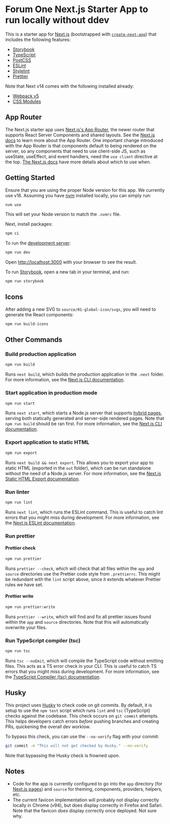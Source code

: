 # Forum One Next.js Starter App to run locally without ddev

This is a starter app for [Next.js](https://nextjs.org/) (bootstrapped with [`create-next-app`](https://github.com/vercel/next.js/tree/canary/packages/create-next-app)) that includes the following features:
* [Storybook](https://storybook.js.org)
* [TypeScript](https://www.typescriptlang.org/)
* [PostCSS](https://postcss.org/)
* [ESLint](https://eslint.org/)
* [Stylelint](https://stylelint.io/)
* [Prettier](https://prettier.io/)

Note that Next v14 comes with the following installed already:
* [Webpack v5](https://webpack.js.org/concepts/)
* [CSS Modules](https://github.com/css-modules/css-modules)


## App Router
The Next.js starter app uses [Next.js's App Router](https://nextjs.org/docs/app/building-your-application/routing#the-app-router),
the newer router that supports React Server Components and shared layouts. See the [Next.js docs](https://nextjs.org/docs/app/building-your-application)
to learn more about the App Router. One important change introduced with the App Router is that components default to being rendered
on the server, so any components that need to use client-side JS, such as useState, useEffect, and event handlers, need the `use client`
directive at the top. [The Next.js docs](https://nextjs.org/docs/app/building-your-application/rendering/composition-patterns#when-to-use-server-and-client-components)
have more details about which to use when.

## Getting Started

Ensure that you are using the proper Node version for this app. We currently use v18. Assuming you have [nvm](https://github.com/nvm-sh/nvm) installed locally, you can simply run:

```bash
nvm use
```

This will set your Node version to match the `.nvmrc` file.

Next, install packages:
```bash
npm ci
```

To run the [development server](https://nextjs.org/docs/api-reference/cli#development):

```bash
npm run dev
```

Open [http://localhost:3000](http://localhost:3000) with your browser to see the result.

To run [Storybook](https://storybook.js.org), open a new tab in your terminal, and run:

```bash
npm run storybook
```

## Icons
After adding a new SVG to `source/01-global-icon/svgs`, you will need to
generate the React components:
```bash
npm run build-icons
```

## Other Commands

### Build production application

```bash
npm run build
```
Runs `next build`, which builds the production application in the `.next` folder. For more information, see the [Next.js CLI documentation](https://nextjs.org/docs/api-reference/cli#build).

### Start application in production mode

```bash
npm run start
```

Runs `next start`, which starts a Node.js server that supports [hybrid pages](https://nextjs.org/docs/basic-features/pages), serving both statically generated and server-side rendered pages. Note that `npm run build` should be ran first. For more information, see the [Next.js CLI documentation](https://nextjs.org/docs/api-reference/cli#production).

### Export application to static HTML

```bash
npm run export
```

Runs `next build && next export`. This allows you to export your app to static HTML (exported in the `out` folder), which can be run standalone without the need of a Node.js server. For more information, see the [Next.js Static HTML Export documentation](https://nextjs.org/docs/advanced-features/static-html-export).

### Run linter

```bash
npm run lint
```

Runs `next lint`, which runs the ESLint command. This is useful to catch lint errors that you might miss during development. For more information, see the [Next.js ESLint documentation](https://nextjs.org/docs/basic-features/eslint).

### Run prettier

#### Prettier check

```bash
npm run prettier
```

Runs `prettier --check`, which will check that all files within the `app` and `source` directories use the Prettier code style from `.prettierrc`. This might be redundant with the `lint` script above, since it extends whatever Prettier rules we have set.

#### Prettier write

```bash
npm run prettier:write
```

Runs `prettier --write`, which will find and fix all prettier issues found within the `app` and `source` directories. Note that this will automatically overwrite your files.

### Run TypeScript compiler (tsc)

```bash
npm run tsc
```

Runs `tsc --noEmit`, which will compile the TypeScript code without emitting files. This acts as a TS error check in your CLI. This is useful to catch TS errors that you might miss during development. For more information, see the [TypeScript Compiler (tsc) documentation](https://www.typescriptlang.org/docs/handbook/compiler-options.html).

## Husky

This project uses [Husky](https://typicode.github.io/husky/#/) to check code on git commits. By default, it is setup to use the `npm test` script which runs `lint` and `tsc` (TypeScript) checks against the codebase. This check occurs on `git commit` attempts. This helps developers catch errors _before_ pushing branches and creating PRs, quickening the overall dev worklow.

To bypass this check, you can use the `--no-verify` flag with your commit:

```bash
git commit -m "This will not get checked by Husky." --no-verify
```

Note that bypassing the Husky check is frowned upon.

## Notes

* Code for the app is currently configured to go into the `app` directory (for [Next.js pages](https://nextjs.org/docs/app/building-your-application/routing/pages-and-layouts)) and `source` for theming, components, providers, helpers, etc.
* The current favicon implementation will probably not display correctly locally in Chrome (v94), but does display correctly in Firefox and Safari. Note that the favicon _does_ display correctly once deployed. Not sure why.
